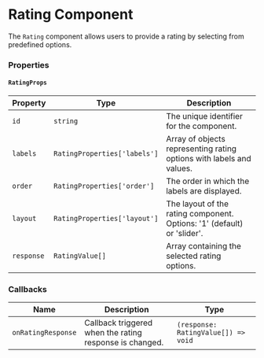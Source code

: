 # Rating Component

The `Rating` component allows users to provide a rating by selecting from predefined options.

### Properties

#### `RatingProps`

| Property   | Type                         | Description                                                             |
| ---------- | ---------------------------- | ----------------------------------------------------------------------- |
| `id`       | `string`                     | The unique identifier for the component.                                |
| `labels`   | `RatingProperties['labels']` | Array of objects representing rating options with labels and values.    |
| `order`    | `RatingProperties['order']`  | The order in which the labels are displayed.                            |
| `layout`   | `RatingProperties['layout']` | The layout of the rating component. Options: '1' (default) or 'slider'. |
| `response` | `RatingValue[]`              | Array containing the selected rating options.                           |

### Callbacks

| Name               | Description                                             | Type                                |
| ------------------ | ------------------------------------------------------- | ----------------------------------- |
| `onRatingResponse` | Callback triggered when the rating response is changed. | `(response: RatingValue[]) => void` |
